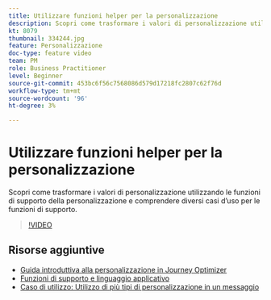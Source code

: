 ```yaml
---
title: Utilizzare funzioni helper per la personalizzazione
description: Scopri come trasformare i valori di personalizzazione utilizzando le funzioni di supporto della personalizzazione e comprendere diversi casi d’uso per le funzioni di supporto.
kt: 8079
thumbnail: 334244.jpg
feature: Personalizzazione
doc-type: feature video
team: PM
role: Business Practitioner
level: Beginner
source-git-commit: 453bc6f56c7568086d579d17218fc2807c62f76d
workflow-type: tm+mt
source-wordcount: '96'
ht-degree: 3%

---
```



# Utilizzare funzioni helper per la personalizzazione

Scopri come trasformare i valori di personalizzazione utilizzando le funzioni di supporto della personalizzazione e comprendere diversi casi d’uso per le funzioni di supporto.

>[!VIDEO](https://video.tv.adobe.com/v/334244?quality=12)

## Risorse aggiuntive

* [Guida introduttiva alla personalizzazione in Journey Optimizer](https://experienceleague.adobe.com/docs/journey-optimizer/using/create-messages/personalization/personalize.html)
* [Funzioni di supporto e linguaggio applicativo](https://experienceleague.adobe.com/docs/journey-optimizer/using/create-messages/personalization/functions/functions.html)
* [Caso di utilizzo: Utilizzo di più tipi di personalizzazione in un messaggio](https://experienceleague.adobe.com/docs/journey-optimizer/using/create-messages/personalization/personalization-use-case.html)
